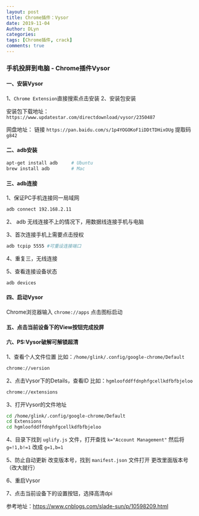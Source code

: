 ```yaml
---
layout: post
title: Chrome插件：Vysor
date: 2019-11-04
Author: DLyn
categories: 
tags: [Chrome插件, crack]
comments: true
---
```

### 手机投屏到电脑 - Chrome插件Vysor

#### 一、安装Vysor
  1、`Chrome Extension`直接搜索点击安装
  2、安装包安装
   
   安装包下载地址：`https://www.updatestar.com/directdownload/vysor/2350487`
    
   网盘地址： 链接 `https://pan.baidu.com/s/1p4YOGOKoF1iDDtTDHixOUg` 提取码 `g842`
    
#### 二、adb安装
```bash
apt-get install adb     # Ubuntu
brew install adb        # Mac
```

#### 三、adb连接
  
1、保证PC手机连接同一局域网
```bash
adb connect 192.168.2.11
```

2、 adb 无线连接不上的情况下，用数据线连接手机与电脑

3、首次连接手机上需要点击授权
```bash
adb tcpip 5555 #可重设连接端口
```

4、重复三，无线连接

5、查看连接设备状态
```bash
adb devices
```

#### 四、启动Vysor
Chrome浏览器输入 `chrome://apps` 点击图标启动 

#### 五、点击当前设备下的View按钮完成投屏


#### 六、PS:Vysor破解可解锁超清

1、查看个人文件位置 比如：`/home/glink/.config/google-chrome/Default`

```bash
chrome://version
``` 

2、点击Vysor下的Details，查看ID 比如：`hgmloofddffdnphfgcellkdfbfbjeloo`

```bash
chrome://extensions
```

3、打开Vysor的文件地址

```bash
cd /home/glink/.config/google-chrome/Default
cd Extensions
cd hgmloofddffdnphfgcellkdfbfbjeloo
```

4、目录下找到 `uglify.js` 文件，打开查找 `k="Account Management"` 然后将 `g=!1,b!=1` 改成 `g=1,b=1`

5、防止自动更新 改变版本号，找到 `manifest.json` 文件打开 更改里面版本号 （改大就行）

6、重启Vysor

7、点击当前设备下的设置按钮，选择高清dpi

参考地址：https://www.cnblogs.com/slade-sun/p/10598209.html

